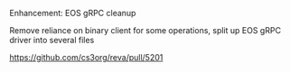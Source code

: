 Enhancement: EOS gRPC cleanup

Remove reliance on binary client for some operations, split up EOS gRPC driver into several files

https://github.com/cs3org/reva/pull/5201